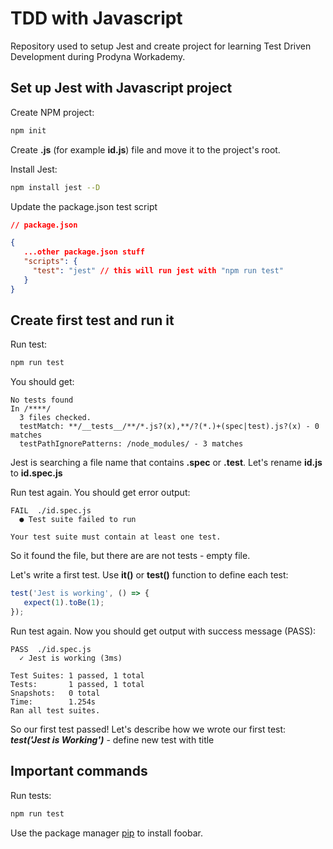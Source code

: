 # TDD with Javascript

Repository used to setup Jest and create project for learning Test Driven Development during Prodyna Workademy.

## Set up Jest with Javascript project

Create NPM project:

```bash
npm init
```
Create **.js** (for example **id.js**) file and move it to the project's root.

Install Jest:
```bash
npm install jest --D
```
Update the package.json test script
```json
// package.json

{
   ...other package.json stuff
   "scripts": {   
     "test": "jest" // this will run jest with "npm run test"
   }
}
```

## Create first test and run it

Run test:
```bash
npm run test
```
You should get:
```
No tests found
In /****/
  3 files checked.
  testMatch: **/__tests__/**/*.js?(x),**/?(*.)+(spec|test).js?(x) - 0 matches
  testPathIgnorePatterns: /node_modules/ - 3 matches
```
Jest is searching a file name that contains **.spec** or **.test**.
Let's rename **id.js** to **id.spec.js**

Run test again. You should get error output:
```
FAIL  ./id.spec.js
  ● Test suite failed to run
  
Your test suite must contain at least one test.
```

So it found the file, but there are are not tests - empty file.

Let's write a first test. Use **it()** or **test()** function to define each test:

```javascript
test('Jest is working', () => {
   expect(1).toBe(1);
});
```
Run test again. Now you should get output with success message (PASS):
```
PASS  ./id.spec.js
  ✓ Jest is working (3ms)
  
Test Suites: 1 passed, 1 total
Tests:       1 passed, 1 total
Snapshots:   0 total
Time:        1.254s
Ran all test suites.
```

So our first test passed!
Let's describe how we wrote our first test:  
***test('Jest is Working')*** - define new test with title


## Important commands

Run tests:
```bash
npm run test
```




Use the package manager [pip](https://pip.pypa.io/en/stable/) to install foobar.
